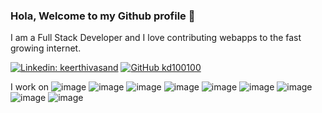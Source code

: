 ### Hola, Welcome to my Github profile 👋

I am a Full Stack Developer and I love contributing webapps to the fast growing internet.

[![Linkedin: keerthivasand](https://img.shields.io/badge/-Keerthivasan%20D-blue?style=flat-square&logo=Linkedin&logoColor=white&link=https://www.linkedin.com/in/keerthivasand/)](https://www.linkedin.com/in/keerthivasand/)
[![GitHub kd100100](https://img.shields.io/github/followers/kd100100?label=follow&style=social)](https://github.com/kd100100)

I work on
![image](https://img.shields.io/badge/HTML5-E34F26?style=for-the-badge&logo=html5&logoColor=white) ![image](https://img.shields.io/badge/CSS3-1572B6?style=for-the-badge&logo=css3&logoColor=white) ![image](https://img.shields.io/badge/JavaScript-323330?style=for-the-badge&logo=javascript&logoColor=F7DF1E) ![image]() ![image]() ![image]() ![image]() ![image]() ![image]()


<!--
**kd100100/kd100100** is a ✨ _special_ ✨ repository because its `README.md` (this file) appears on your GitHub profile.

Here are some ideas to get you started:

- 🔭 I’m currently working on ...
- 🌱 I’m currently learning ...
- 👯 I’m looking to collaborate on ...
- 🤔 I’m looking for help with ...
- 💬 Ask me about ...
- 📫 How to reach me: ...
- 😄 Pronouns: ...
- ⚡ Fun fact: ...
-->
